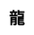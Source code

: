 ---
title: 龍
layout: dream_interpretation/kind_single
description: 解夢 - 動物 - 龍.
js: []
css: ["css/luck/dream_interpretation/dream_interpretation.css"]
---